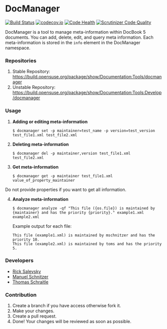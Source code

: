 # DocManager
[![Build Status](https://travis-ci.org/openSUSE/docmanager.svg?branch=develop)](https://travis-ci.org/openSUSE/docmanager)
[![codecov.io](http://codecov.io/github/openSUSE/docmanager/coverage.svg?branch=develop)](http://codecov.io/github/openSUSE/docmanager?branch=develop)
[![Code Health](https://landscape.io/github/openSUSE/docmanager/develop/landscape.svg?style=flat)](https://landscape.io/github/openSUSE/docmanager/develop)
[![Scrutinizer Code Quality](https://scrutinizer-ci.com/g/openSUSE/docmanager/badges/quality-score.png?b=develop)](https://scrutinizer-ci.com/g/openSUSE/docmanager/?branch=develop)

DocManager is a tool to manage meta-information within DocBook 5
documents. You can add, delete, edit, and query meta information.
Each meta-information is stored in the `info` element in the
DocManager namespace.

### Repositories
  1. Stable Repository: https://build.opensuse.org/package/show/Documentation:Tools/docmanager
  2. Unstable Repository: https://build.opensuse.org/package/show/Documentation:Tools:Develop/docmanager

### Usage
  1. **Adding or editing meta-information**

      ```
      $ docmanager set -p maintainer=test_name -p version=test_version test_file1.xml test_file2.xml
      ```

  2. **Deleting meta-information**

      ```
      $ docmanager del -p maintainer,version test_file1.xml test_file2.xml
      ```

  3. **Get meta-information**

      ```
      $ docmanager get -p maintainer test_file1.xml
      value_of_property_maintainer
      ```

  Do not provide properties if you want to get all information.

  4. **Analyze meta-information**

      ```
      $ docmanager analyze -qf "This file ({os.file}) is maintained by {maintainer} and has the priority {priority}." example1.xml example2.xml
      ```
      Example output for each file:
      ```
      This file (example1.xml) is maintained by mschnitzer and has the priority 10.
      This file (example2.xml) is maintained by toms and has the priority 5.
      ```

### Developers
- [Rick Salevsky](https://github.com/RSalevsky)
- [Manuel Schnitzer](https://github.com/mschnitzer)
- [Thomas Schraitle](https://github.com/tomschr)

### Contribution
  1. Create a branch if you have access otherwise fork it.
  2. Make your changes.
  3. Create a pull request.
  4. Done! Your changes will be reviewed as soon as possible.
